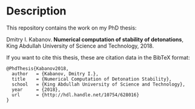 # Description
This repository contains the work on my PhD thesis:

Dmitry I. Kabanov. **Numerical computation of stability of detonations**,\
King Abdullah University of Science and Technology, 2018.

If you want to cite this thesis, these are citation data in the BibTeX format:

    @PhdThesis{Kabanov2018,
      author   = {Kabanov, Dmitry I.},
      title    = {Numerical Computation of Detonation Stability},
      school   = {King Abdullah University of Science and Technology},
      year     = {2018},
      url      = {http://hdl.handle.net/10754/628016}
    }
